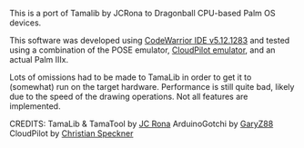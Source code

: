 This is a port of Tamalib by JCRona to Dragonball CPU-based Palm OS devices.

This software was developed using [CodeWarrior IDE v5.12.1283](https://palmdb.net/app/codewarrior) and tested using a combination of the POSE emulator, [CloudPilot emulator](https://cloudpilot-emu.github.io/), and an actual Palm IIIx.

Lots of omissions had to be made to TamaLib in order to get it to (somewhat) run on the target hardware.
Performance is still quite bad, likely due to the speed of the drawing operations.
Not all features are implemented.

CREDITS:
TamaLib & TamaTool by [JC Rona](https://github.com/jcrona)
ArduinoGotchi by [GaryZ88](https://github.com/GaryZ88/ArduinoGotchi)
CloudPilot by [Christian Speckner](https://github.com/cloudpilot-emu/cloudpilot-emu)
